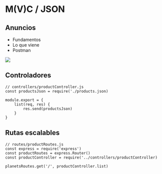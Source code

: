 # M(V)C / JSON

## Anuncios

- Fundamentos
- Lo que viene
- Postman

<img src="https://seguridad.cicese.mx/uploads/notautic/utic23-5a3c250c42cae.png" />

## Controladores

```
// controllers/productController.js
const productsJson = require('./products.json)

module.export = {
    list(req, res) {
        res.send(productsJson)
    }
}
```

## Rutas escalables

```
// routes/productRoutes.js
const express = require('express')
const productRoutes = express.Router()
const productController = require('../controllers/productController)

planetsRoutes.get('/', productController.list)
```